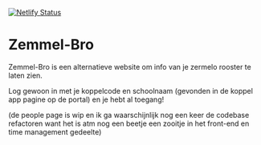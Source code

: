 [![Netlify Status](https://api.netlify.com/api/v1/badges/96d6d5a5-2f52-4ed1-ae94-0f42d35e48ec/deploy-status)](https://zemmel.viriv.xyz)
# Zemmel-Bro
Zemmel-Bro is een alternatieve website om info van je zermelo rooster te laten zien.

Log gewoon in met je koppelcode en schoolnaam (gevonden in de koppel app pagine op de portal) en je hebt al toegang!

(de people page is wip en ik ga waarschijnlijk nog een keer de codebase refactoren want het is atm nog een beetje een zooitje in het front-end en time management gedeelte)

